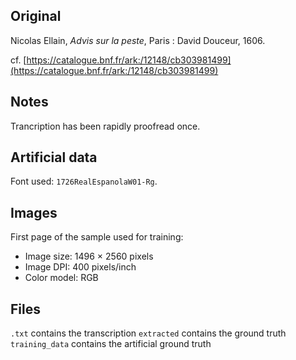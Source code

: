 ## Original
Nicolas Ellain, _Advis sur la peste_,
Paris : David Douceur, 1606.

cf. [https://catalogue.bnf.fr/ark:/12148/cb303981499](https://catalogue.bnf.fr/ark:/12148/cb303981499)

## Notes
Trancription has been rapidly proofread once.

## Artificial data
Font used: `1726RealEspanolaW01-Rg`.

## Images

First page of the sample used for training:
- Image size: 1496 × 2560 pixels
- Image DPI: 400 pixels/inch
- Color model: RGB

## Files

```.txt``` contains the transcription
```extracted``` contains the ground truth
```training_data``` contains the artificial ground truth
